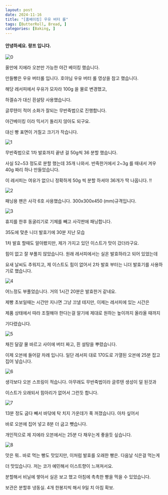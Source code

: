 ```yaml
---
layout: post
date: 2024-11-16
title: "[홈베이킹] 우유 버터 롤"
tags: [ButterRoll, Bread, ]
categories: [Baking, ]
---
```




#### 안녕하세요. 랑프 입니다.


![0](/assets/img/2024-11-16-[홈베이킹]-우유-버터-롤.md/0.png)


올만에 지에라 오븐만 가능한 야간 베이킹 했습니다.


만들빵은 우유 버터롤 입니다. 호야님 우유 버터 롤 영상을 참고 했습니다.


해당 레서피에서 우유가 모자라 100g 을 물로 변경했고,


하겔슈가 대신 흰설탕 사용했습니다.


글루텐이 적어 소화가 잘되는 무반죽법으로 진행합니다.


야간베이킹 이라 믹서기 돌리지 않아도 되구요.


대신 빵 표면이 거칠고 크기가 작습니다.


![1](/assets/img/2024-11-16-[홈베이킹]-우유-버터-롤.md/1.png)


무반죽법으로 1차 발효까지 끝낸 걸 50g씩 36 분할 했습니다.


사실 52~53 정도로 분할 했는데 35개 나와서. 반죽한거에서 2~3g 를 때내서 겨우 40g 짜리 하나 만들었습니다.


이 레서피는 여유가 없으니 정확하게 50g 씩 분할 하셔야 36개가 딱 나옵니다. !!


![2](/assets/img/2024-11-16-[홈베이킹]-우유-버터-롤.md/2.png)


패닝용 팬은 사각 6호 사용했습니다. 300x300x450 (mm)규격입니다.


![3](/assets/img/2024-11-16-[홈베이킹]-우유-버터-롤.md/3.png)


휴지를 한후 동굴리기로 기체를 빼고 사각판에 패닝합니다.


35도에 맞춘 니더 발효기에 30분 지난 모습


1차 발효 할때도 알아봤지만, 제가 가지고 있던 이스트가 맛이 갔더라구요.


힘이 없고 잘 부풀지 않았습니다. 원래 레서피에서는 실온 발효하라고 되어 있었는데


요새 날씨도 추워지고, 제 이스트도 힘이 없어서 2차 발효 부터는 니더 발효기를 사용하기로 했습니다.


![4](/assets/img/2024-11-16-[홈베이킹]-우유-버터-롤.md/4.png)


어느정도 부풀었습니다. 거의 1시간 20분은 발효한거 같네요.


제빵 초보일때는 시간만 지나면 그냥 끄낼 테지만, 이제는 레서피에 있는 시간은


제품 상태에서 따라 조절해야 한다는걸 알기에 제대로 원하는 높이까지 올라올 때까지


기다렸습니다.


![5](/assets/img/2024-11-16-[홈베이킹]-우유-버터-롤.md/5.png)


채친 달걀 물 바르고 사이에 버터 짜고, 흰 설탕을 뿌렸습니다.


이제 오븐에 들어갈 차례 입니다. 일단 레서피 대로 170도로 가열된 오븐에 25분 잡고 집어 넣습니다.


![6](/assets/img/2024-11-16-[홈베이킹]-우유-버터-롤.md/6.png)


생각보다 오븐 스프링이 적습니다. 아무래도 무반죽법이라 글루텐 생성이 덜 된것과


이스트가 오래되서 힘아리가 없어서 그런듯 합니다.


![7](/assets/img/2024-11-16-[홈베이킹]-우유-버터-롤.md/7.png)


13분 정도 굽다 빼서 바닦에 탁 치지 가운데가 푹 꺼졌습니다. 아차 싶어서


바로 오븐에 집어 넣고 8분 더 굽고 뺏습니다.


개인적으로 제 지에라 오븐에서는 25분 다 채우는게 좋을듯 싶습니다.


![8](/assets/img/2024-11-16-[홈베이킹]-우유-버터-롤.md/8.png)


맛은 뭐.. 바로 먹는 빵도 맛있지만, 이처럼 발효를 오래한 빵은. 다음날 식은걸 먹는게


더 맛있습니다. 저는 코가 예민해서 이스트향이 느껴져서요.


분할해서 비닐에 쌓아서 실온 보고 했고 아침에 촉촉한 빵을 먹을 수 있었습니다.


보관은 분할후 냉동실. 4개 한봉지씩 해서 9일 치 아침 확보.


